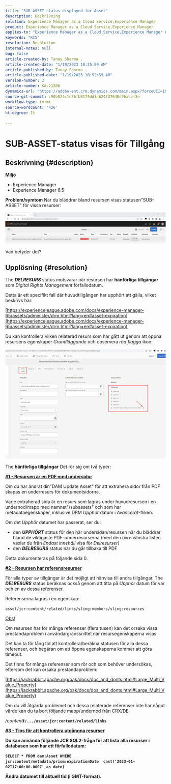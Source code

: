 ```yaml
---
title: "SUB-ASSET status displayed for Asset"
description: Beskrivning
solution: Experience Manager as a Cloud Service,Experience Manager
product: Experience Manager as a Cloud Service,Experience Manager
applies-to: "Experience Manager as a Cloud Service,Experience Manager 6.5,Experience Manager"
keywords: "KCS"
resolution: Resolution
internal-notes: null
bug: false
article-created-by: Tanay Sharma .
article-created-date: "1/19/2023 10:35:09 AM"
article-published-by: Tanay Sharma .
article-published-date: "1/19/2023 10:52:59 AM"
version-number: 2
article-number: KA-21206
dynamics-url: "https://adobe-ent.crm.dynamics.com/main.aspx?forceUCI=1&pagetype=entityrecord&etn=knowledgearticle&id=f3bef6ef-e497-ed11-aad1-6045bd006e5a"
source-git-commit: c90b524c1c26fb8179dd3a624737640d96accf3e
workflow-type: tm+mt
source-wordcount: '426'
ht-degree: 1%

---
```


# SUB-ASSET-status visas för Tillgång

## Beskrivning {#description}

<b>Miljö</b>
- Experience Manager
- Experience Manager 6.5



<b>Problem/symtom</b>
När du bläddrar bland resursen visas statusen&quot;SUB-ASSET&quot; för vissa resurser:

![](assets/___f5bef6ef-e497-ed11-aad1-6045bd006e5a___.png)

Vad betyder det?


## Upplösning {#resolution}


The <b>*DELRESURS</b>* status motsvarar när resursen har <b>hänförliga tillgångar</b> som *Digital Rights Management* förfallodatum.

Detta är ett specifikt fall där huvudtillgången har upphört att gälla, vilket beskrivs här:

[https://experienceleague.adobe.com/docs/experience-manager-65/assets/administer/drm.html?lang=en#asset-expiration](https://experienceleague.adobe.com/docs/experience-manager-65/assets/administer/drm.html?lang=en#asset-expiration)

Du kan kontrollera vilken relaterad resurs som har gått ut genom att öppna resursens egenskaper *Grundläggande* och observera *röd flagga* ikon:

![](assets/6269940b-b98a-ed11-81ac-6045bd006ce9.png)



The <b>hänförliga tillgångar</b> Det rör sig om två typer:

<u><b>#1 - Resursen är en PDF med undersidor</b></u>

Om du har ändrat din&quot;DAM Update Asset&quot; för att extrahera sidor från PDF skapas en underresurs för dokumentsidorna.

Varje extraherad sida är en resurs som lagras under huvudresursen i en undernod/mapp med namnet&quot;/subassets&quot; och som har metadataegenskaper, inklusive DRM *Upphör* datum i *Avancerat*-fliken.

Om det *Upphör* datumet har passerat, ser du:

- den <b>*UPPHÖRT</b>* status för den här undersidan/resursen när du bläddrar bland de viktigaste PDF-underresurserna (med den övre vänstra listen växlar du från *Endast innehåll* visa för *Delresurser*)
- den <b>*DELRESURS</b>* status när du går tillbaka till PDF


Detta dokumenteras på följande sida 0.



<u><b>#2 - Resursen har referensresurser</b></u>

För alla typer av tillgångar är det möjligt att hänvisa till andra tillgångar. The <b>*DELRESURS</b>* status beräknas också genom att titta på *Upphör* datum för var och en av dessa referenser.

Referenserna lagras i en egenskap:

`asset/jcr:content/related/links/sling:members/sling:resources`

<u>Obs!</u>

Om resursen har för många referenser (flera tusen) kan det orsaka vissa prestandaproblem i användargränssnittet när resursegenskaperna visas.

Det kan ta för lång tid att kontrollera/beräkna statusen för alla dessa referenser, och begäran om att öppna egenskaperna kommer att göra timeout.

Det finns för många referenser som rör och som behöver undersökas, eftersom det kan orsaka prestandaproblem:

[https://jackrabbit.apache.org/oak/docs/dos_and_donts.html#Large_Multi_Value_Property](https://jackrabbit.apache.org/oak/docs/dos_and_donts.html#Large_Multi_Value_Property)

Om du vill åtgärda problemet och dessa relaterade referenser inte har något värde kan du ta bort följande mapp/undernod från CRX/DE:

*/content<b>t*`/.../asset/jcr:content/related/links`



<u><b>#3 - Tips för att kontrollera utgångna resurser</b></u>

Du kan använda följande JCR SQL2-fråga för att lista alla resurser i databasen som har ett förfallodatum:

`SELECT * FROM dam:Asset WHERE jcr:content/metadata/prism:expirationDate  cast('2023-01-02T17:00:00.000Z' as date)`



Ändra datumet till aktuell tid (i GMT-format).
